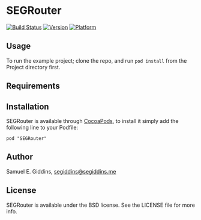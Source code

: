 # SEGRouter

[![Build Status](https://travis-ci.org/segiddins/SEGRouter.png?branch=master)](https://travis-ci.org/segiddins/SEGRouter)
[![Version](http://cocoapod-badges.herokuapp.com/v/SEGRouter/badge.png)](http://cocoadocs.org/docsets/SEGRouter)
[![Platform](http://cocoapod-badges.herokuapp.com/p/SEGRouter/badge.png)](http://cocoadocs.org/docsets/SEGRouter)

## Usage

To run the example project; clone the repo, and run `pod install` from the Project directory first.

## Requirements

## Installation

SEGRouter is available through [CocoaPods](http://cocoapods.org), to install
it simply add the following line to your Podfile:

    pod "SEGRouter"

## Author

Samuel E. Giddins, segiddins@segiddins.me

## License

SEGRouter is available under the BSD license. See the LICENSE file for more info.


